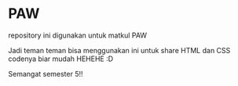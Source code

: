 # PAW
repository ini digunakan untuk matkul PAW

Jadi teman teman bisa menggunakan ini untuk share HTML dan CSS codenya biar mudah HEHEHE :D

Semangat semester 5!!
